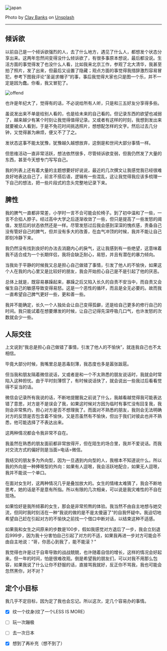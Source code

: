 ![japan](http://static.insomnia-er.com/japan.jpg)

Photo by [Clay Banks](https://unsplash.com/photos/hwLAI5lRhdM?utm_source=unsplash&utm_medium=referral&utm_content=creditCopyText) on [Unsplash](https://unsplash.com/search/photos/japan?utm_source=unsplash&utm_medium=referral&utm_content=creditCopyText)

---

## 倾诉欲

以前自己是一个倾诉欲强烈的人，去了什么地方，遇见了什么人，都想发个状态分享出来。这两年忽然间变得没什么倾诉欲了，有很多事原本想说，最后都没说。生活方面的事觉得发了也没什么人看，比如我来北京工作，参观了北大清华，我甚至拍了照片，发了出来，但最后又设置了隐藏；观点方面的事觉得我措辞激烈容易冒犯，参考下图我评论“圣诞求帽子”的事，事后我觉得大家也只是图一个乐，并不一定是因为蠢。你看，我又冒犯了。

![offend](http://static.insomnia-er.com/offend.jpeg)


也许是年纪大了，觉得有的话，不必说给所有人听，只是和三五好友分享得多些。

虽说发出来不单是给别人看的，也是给未来的自己看的。但记录东西的欲望也减弱了，越来越少有某个时刻让我觉得值得记录。又或者有这样的时刻，我想到发出来就要被众人看到，于是不免花时间挑选照片，想想配怎样的文字。然后过去几分钟，又觉得甚为麻烦，便又不了了之。

发状态这事不能太犹豫，犹豫越久越想放弃，这倒是和世间大部分事情一样。

但思维活动一直非常活跃，想法依然很多，尽管倾诉欲变弱，但我仍然发了大量的东西，甚至今天想专门写写自己。

我的列表上还有着大量的主题想要好好说说，最近的几次撰文让我感觉我已经很难良好地表达自己了，前言不搭后语，逻辑有一些混乱，这让我觉得我应该多梳理一下自己的想法，把一些片段式的念头完整地记录下来。

## 脾性

我的脾气一直都非常差，小学时一言不合可能会抡椅子。到了初中温和了一些，一言不合掐人脖子。经过高中大学之后逐渐收敛了一些，但只是提高了一些发怒的阈值，发怒后的状态依然还是一样。尽管发怒过后我会感到深深的愧疚感，责备自己没有管好自己的脾气，但并没有多大的改善，在血气冲顶的时候，我并不能让自己即刻冷静下来。

我仍然没有找到良好的办法去消磨内心的戾气，这让我感到有一些绝望，这意味着我不适合成为一个长期伴侣，我将会缺乏耐心，易怒，并且有潜在的暴力倾向。

当我处于平静的时候我又总是担心自己做错了事情，引发了他人的不愉快，如果这个人在我的内心里又是比较好的朋友，我会开始担心自己是不是引起了他的厌恶。

总体上就是，既容易暴躁起来，暴躁之后又陷入长久的自责不安当中，而自责又会催生自己的敏感导致变得易怒。这是一个恶性的循环，而且是全无必要的。故而我一直希望自己脾气更好一些，更和善一些。

我并不能确定，长久一个人独处会让自己变得孤僻，还是给自己更多的修行自己的时间。我只能试着在想要爆发的时候，让自己记得先深呼吸几口气，也许发怒的次数就会少一些。

## 人际交往

上文说到“我总是担心自己做错了事情，引发了他人的不愉快”，就连我自己也不太相信。

毕竟大部分时候，我嘴里总是恶毒刻薄，我态度也多是嚣张跋扈。

但当我和朋友隔着微信说话，又或者是和一个不太熟悉的朋友说话时，我就会时常陷入这种担忧。由于平时刻薄惯了，有时候说话快了，就会说出一些我过后看看觉得不妥当的话。

微信会记录所有我说的话，不断地提醒我之前说了什么，我越看越觉得我可能表达错了意思，对方是不是误会了我，如果这时候对方因为临时有事忙没有回复我，我则会非常焦灼，担心对方是否不想理我了。而面对不熟悉的朋友，我则会无法明确对方的反馈是否包含着不愉快，又是否虽然有不愉快，但出于我们对彼此也并不熟悉，他可能选择了不表达出来。

这两种情况都会令我非常不自在。

我虽然在熟悉的朋友面前都非常放得开，但在陌生的场合里，我并不爱说话。而我对交流方式的偏好则是当面>电话>微信。

我结交的朋友多为外向型，因为一旦遇到内向型的人，我根本不知道说什么。所以我的外向是一种捧哏型的外向：如果有人逗哏，我会活跃地配合，如果无人逗哏，我并不能说一个单口。

在面对女生时，这两种情况几乎是叠加放大的。女生的情绪太难猜了，我会不断地思考，她的话是不是意有所指。所以有限的几次相亲，可以说是我灾难性的不自在现场。

如果恰好是我所倾慕的女生，那会是非常煎熬的体验。我当然不由自主地想与她交流，但同时我时刻活在一种“我说的做的是不是太傻逼了”的自我怀疑中。我迫切地希望自己赶在引起对方的不愉快之前找一个借口中断对话，以结束这种不适感。

如果我和女生之间原来的步数是100步，假如我感觉对方退后了一步，我会立刻退后999步，因为我十分害怕自己引起了对方的不适，如果我再进一步对方可能会不由自主地说：“哥，你恶心到我了，能不能滚？”

我觉得也许是过于自卑导致的战战兢兢，也许随着自信的增长，这样的情况会好起来。但一年的时间，怕是很难改观。倒是希望我的朋友们，可以对我不用那么包容，如果我说了什么让你不舒服的话，直接骂我就好，反正你不骂我，我也可能会忽然黑你，对不对？

## 定个小目标

我几乎不定目标，因为定了我也会忘记。所以这次，定几个容易办的事情。

* [x] 纹一个纹身(纹了一个LESS IS MORE）
* [ ] 玩一次蹦极
* [ ] 去一次日本
* [x] 想到了再补充（想不到了）

